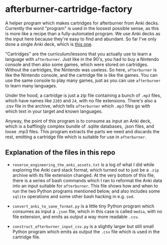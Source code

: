 # afterburner-cartridge-factory
A helper program which makes cartridges for afterburner from Anki decks. Currently the word "program" is used in the loosest possible sense, as this is more like a recipe than a fully-automated program. We use Anki decks as the input here because they're easy to find and abundant. So far I've only done a single Anki deck, which is [this one](http://frequencylists.blogspot.com/2016/08/5000-italian-sentences-sorted-from.html).

"Cartridges" are the curriculum/lessons that you actually use to learn a language with `afterburner`. Just like in the 90's, you had to buy a Nintendo console and then also some games, which were stored on cartridges. Without the cartridges, the Nintendo was useless. So here, `afterburner` is like the Nintendo console, and the cartridge file is like the games. You can use the same console to play many games, just as you can use `afterburner` to learn many languages. 

Under the hood, a cartridge is just a zip file containing a bunch of `.mp3` files, which have names like `2203` and `24`, with no file extensions. There's also a .csv file in the archive, which tells `afterburner` which `.mp3` files go with which text in your target and known languages.

Anyway, the point of this program is to consume as input an Anki deck, which is a bafflingly complex bundle of .sqlite databases, .json files, and loose .mp3 files. This program extracts the parts we need and discards the rest, emitting a cartridge file which is suitable for use in `afterburner`.

## Explanation of the files in this repo

* `reverse_engineering_the_anki_assets.txt` is a log of what I did while exploring the Anki card stack format, which turned out to just be a `.zip` archive with its file extension changed. At the very bottom of this file, there is a series of bash commands which I ran to reformat the Anki data into an input suitable for `afterburner`. This file shows how and when to run the two Python programs mentioned below, and also includes some `sqlite` operations and some other bash hacking in e.g. `sed`.

* `convert_anki_to_sane_format.py` is a little tiny Python program which consumes as input a `.json` file, which in this case is called `media`, with no file extension, and emits as output a way more readable `.csv`.

* `construct_afterburner_input_csv.py` is a slightly larger but still small Python program which emits as output the `.csv` file which is used in the cartridge file.


